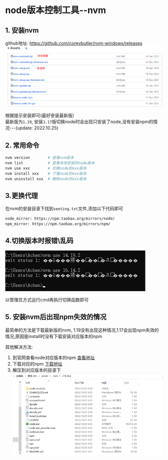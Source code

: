# node版本控制工具--nvm
## 1. 安装nvm
github地址: https://github.com/coreybutler/nvm-windows/releases
![nvm-1](../img/nvm-1.png)

根据提示安装即可(最好安装最新版) <br>
最新版为`1.19`, 安装`1.17`版切换node时会出现只安装了node,没有安装npm的情况---(update: 2022.10.25)
## 2. 常用命令
```bash
nvm version        # 查看nvm版本
nvm list           # 查看本地安装的node版本
nvm use xxx        # 切换node到xxx版本
nvm install xxx    # 下载node的xxx版本
nvm uninstall xxx  # 删除node的xxx版本
```
## 3.更换代理
在nvm的安装目录下找到`seeting.txt`文件,添加以下代码即可
```bash
node_mirror: https://npm.taobao.org/mirrors/node/
npm_mirror: https://npm.taobao.org/mirrors/npm/
```
## 4.切换版本时报错\乱码
![nvm-error1](../img/nvm-error1.png)

以管理员方式运行cmd再执行切换函数即可

## 5. 安装nvm后出现npm失效的情况
最简单的方法是下载最新版的nvm, 1.19没有出现这种情况,1.17会出现npm失效的情况,原因是install时没有下载安装对应版本的npm

其他解决方法:<br>
1. 到官网查看node对应版本的npm [查看地址](https://nodejs.org/zh-cn/download/releases/)
2. 下载对应的npm [下载地址](https://registry.npmmirror.com/binary.html?path=npm/)
3. 解压到对应版本的目录下 <br>
![nvm-error2](../img/nvm-error2.png)